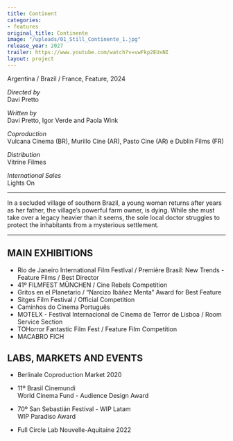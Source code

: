 ```yaml
---
title: Continent
categories:
- features
original_title: Continente
image: "/uploads/01_Still_Continente_1.jpg"
release_year: 2027
trailer: https://www.youtube.com/watch?v=vwFkp2EUxNI
layout: project
---
```


Argentina / Brazil / France, Feature, 2024

*Directed by*\
Davi Pretto

*Written by*\
Davi Pretto, Igor Verde and Paola Wink

*Coproduction*\
Vulcana Cinema (BR), Murillo Cine (AR), Pasto Cine (AR) e Dublin Films (FR)

*Distribution*\
Vitrine Filmes

*International Sales*\
Lights On

---

In a secluded village of southern Brazil, a young woman returns after years as her father, the village’s powerful farm owner, is dying. While she must take over a legacy heavier than it seems, the sole local doctor struggles to protect the inhabitants from a mysterious settlement.

---

## MAIN EXHIBITIONS

* Rio de Janeiro International Film Festlval / Première Brasil: New Trends - Feature Films / Best Director
* 41º FILMFEST MÜNCHEN / Cine Rebels Competition
* Gritos en el Planetario / “Narcizo Ibáñez Menta” Award for Best Feature
* Sitges Film Festival / Official Competition
* Caminhos do Cinema Português
* MOTELX - Festival Internacional de Cinema de Terror de Lisboa / Room Service Section
* TOHorror Fantastic Film Fest / Feature Film Competition
* MACABRO FICH

## LABS, MARKETS AND EVENTS

* Berlinale Coproduction Market 2020

* 11º Brasil Cinemundi\
  World Cinema Fund - Audience Design Award

* 70º San Sebastián Festival - WIP Latam\
  WIP Paradiso Award

* Full Circle Lab Nouvelle-Aquitaine 2022